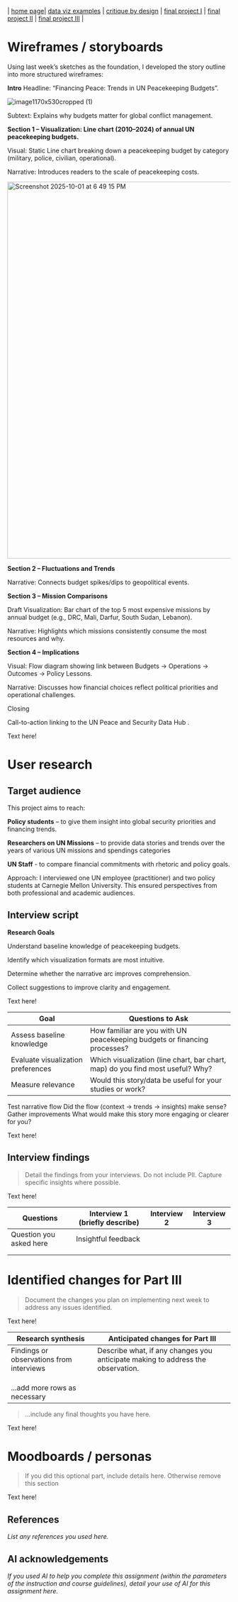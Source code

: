 | [home page](https://shishankmustang10.github.io/Shishank_CMU/)| [data viz examples](dataviz-examples) | [critique by design](critique-by-design) | [final project I](final-project-part-one) | [final project II](final-project-part-two) | [final project III](final-project-part-three) |

# Wireframes / storyboards

Using last week’s sketches as the foundation, I developed the story outline into more structured wireframes:

**Intro**  Headline: “Financing Peace: Trends in UN Peacekeeping Budgets”.

![image1170x530cropped (1)](https://github.com/user-attachments/assets/30e525a2-9b2c-4f9a-88fa-0c948f2a79e2)


Subtext: Explains why budgets matter for global conflict management.

**Section 1 –  Visualization: Line chart (2010–2024) of annual UN peacekeeping budgets.**

Visual: Static Line chart breaking down a peacekeeping budget by category (military, police, civilian, operational).

Narrative: Introduces readers to the scale of peacekeeping costs.

<img width="1260" height="850" alt="Screenshot 2025-10-01 at 6 49 15 PM" src="https://github.com/user-attachments/assets/41c68031-b4a6-48d3-80c7-b23744dd44f9" />

**Section 2 – Fluctuations and Trends**



Narrative: Connects budget spikes/dips to geopolitical events.

**Section 3 – Mission Comparisons**

Draft Visualization: Bar chart of the top 5 most expensive missions by annual budget (e.g., DRC, Mali, Darfur, South Sudan, Lebanon).

Narrative: Highlights which missions consistently consume the most resources and why.

**Section 4 – Implications**

Visual: Flow diagram showing link between Budgets → Operations → Outcomes → Policy Lessons.

Narrative: Discusses how financial choices reflect political priorities and operational challenges.

Closing

Call-to-action linking to the UN Peace and Security Data Hub
. 

Text here!

# User research 

## Target audience

This project aims to reach:

**Policy students** – to give them insight into global security priorities and financing trends.

**Researchers on UN Missions** – to provide data stories and trends over the years of various UN missions and spendings categories

**UN Staff** - to compare financial commitments with rhetoric and policy goals.

Approach: I interviewed one UN employee (practitioner) and two policy students at Carnegie Mellon University. This ensured perspectives from both professional and academic audiences.


## Interview script

**Research Goals**

Understand baseline knowledge of peacekeeping budgets.

Identify which visualization formats are most intuitive.

Determine whether the narrative arc improves comprehension.

Collect suggestions to improve clarity and engagement.

Text here!



| Goal | Questions to Ask |
|------|------------------|
|Assess baseline knowledge|   How familiar are you with UN peacekeeping budgets or financing processes?               |
|   Evaluate visualization preferences   |            Which visualization (line chart, bar chart, map) do you find most useful? Why?      |
| Measure relevance     |      Would this story/data be useful for your studies or work?            |
Test narrative flow    Did the flow (context → trends → insights) make sense?
Gather improvements What would make this story more engaging or clearer for you?


Text here!

## Interview findings
> Detail the findings from your interviews.  Do not include PII.  Capture specific insights where possible.

Text here!

| Questions               | Interview 1 (briefly describe) | Interview 2 | Interview 3 |
|-------------------------|--------------------------------|-------------|-------------|
| Question you asked here | Insightful feedback            |             |             |
|                         |                                |             |             |
|                         |                                |             |             |


# Identified changes for Part III
> Document the changes you plan on implementing next week to address any issues identified.  

Text here!

| Research synthesis                       | Anticipated changes for Part III                                                |
|------------------------------------------|---------------------------------------------------------------------------------|
| Findings or observations from interviews | Describe what, if any changes you anticipate making to address the observation. |
|                                          |                                                                                 |
|                                          |                                                                                 |
|                                          |                                                                                 |
| ...add more rows as necessary            |                                                                                 |

> ...include any final thoughts you have here. 

Text here!

# Moodboards / personas
> If you did this optional part, include details here.  Otherwise remove this section

Text here!

## References
_List any references you used here._

## AI acknowledgements
_If you used AI to help you complete this assignment (within the parameters of the instruction and course guidelines), detail your use of AI for this assignment here._


